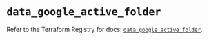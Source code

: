 # `data_google_active_folder`

Refer to the Terraform Registry for docs: [`data_google_active_folder`](https://registry.terraform.io/providers/hashicorp/google-beta/5.20.0/docs/data-sources/google_active_folder).
